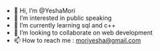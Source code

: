 - 👋 Hi, I’m @YeshaMori
- 👀 I’m interested in public speaking
- 🌱 I’m currently learning sql and c++
- 💞️ I’m looking to collaborate on web development 
- 📫 How to reach me : moriyesha@gmail.com 

<!---
YeshaMori/YeshaMori is a ✨ special ✨ repository because its `README.md` (this file) appears on your GitHub profile.
You can click the Preview link to take a look at your changes.
--->
